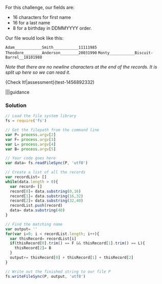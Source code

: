 For this challenge, our fields are:
- 16 characters for first name
- 16 for a last name
- 8 for a birthday in DDMMYYYY order.

Our file would look like this:

`Adam____________Smith___________11111985`
`Theodore________Anderson________20031990`
`Monty___________Biscuit-Barrel__18101980`

*Note that there are no newline characters at the end of the records. It is split up here so we can read it.*

{Check It!|assessment}(test-1456892332)

|||guidance
### Solution
```javascript
// Load the file system library
fs = require('fs')             

// Get the filepath from the command line
var P= process.argv[2] 
var F= process.argv[3]
var L= process.argv[4]
var B= process.argv[5]

// Your code goes here
var data= fs.readFileSync(P, 'utf8')

// Create a list of all the records
var recordList= []
while(data.length > 0){
  var record= []
  record[0]= data.substring(0,16)
  record[1]= data.substring(16,32)
  record[2]= data.substring(32,40)
  recordList.push(record)
  data= data.substring(40)
}

// Find the matching name
var output= ''
for(var i=0; i < recordList.length; i++){
  var thisRecord= recordList[i]
  if(thisRecord[0].trim() == F && thisRecord[1].trim() == L){
    thisRecord[2]= B
  }
  output+= thisRecord[0] + thisRecord[1] + thisRecord[2]
}

// Write out the finished string to our file P
fs.writeFileSync(P, output, 'utf8')

```